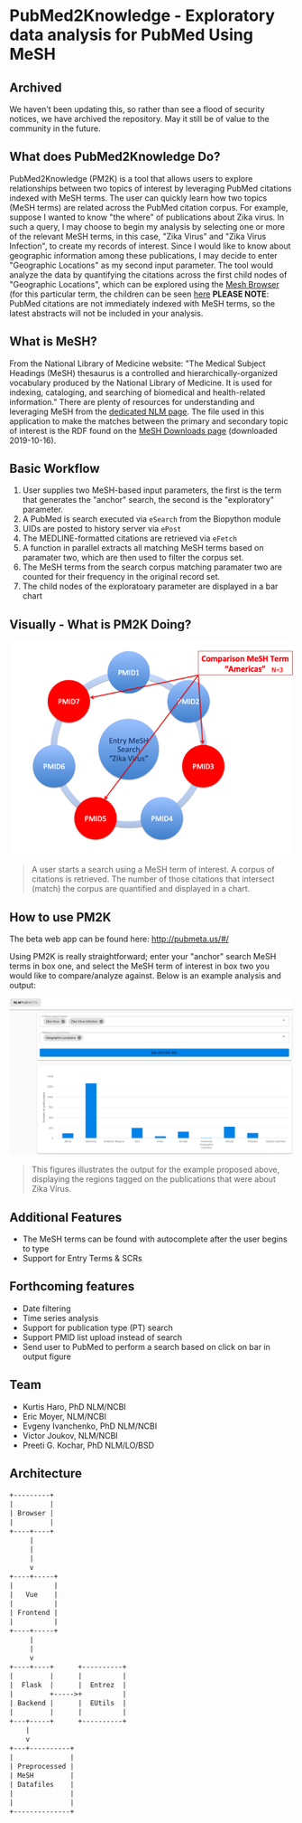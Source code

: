 # PubMed2Knowledge - Exploratory data analysis for PubMed Using MeSH
## Archived
We haven't been updating this, so rather than see a flood of security notices, we have archived the repository. May it still be of value to the community in the future.

## What does PubMed2Knowledge Do?
PubMed2Knowledge (PM2K) is a tool that allows users to explore relationships between two topics of interest by leveraging PubMed citations indexed with MeSH terms.  The user can quickly learn how two topics (MeSH terms) are related across the PubMed citation corpus.
For example, suppose I wanted to know "the where" of publications about Zika virus.  In such a query, I may choose to begin my analysis by selecting one or more of the relevant MeSH terms, in this case, "Zika Virus" and "Zika Virus Infection", to create my records of interest.  Since I would like to know about geographic information among these publications, I may decide to enter "Geographic Locations" as my second input parameter.  The tool would analyze the data by quantifying the citations across the first child nodes of "Geographic Locations", which can be explored using the [Mesh Browser](https://meshb.nlm.nih.gov/search) (for this particular term, the children can be seen [here](https://meshb.nlm.nih.gov/record/ui?ui=D005842)
**PLEASE NOTE**: PubMed citations are not immediately indexed with MeSH terms, so the latest abstracts will not be included in your analysis.

## What is MeSH?
From the National Library of Medicine website: "The Medical Subject Headings (MeSH) thesaurus is a controlled and hierarchically-organized vocabulary produced by the National Library of Medicine. It is used for indexing, cataloging, and searching of biomedical and health-related information." There are plenty of resources for understanding and leveraging MeSH from the [dedicated NLM page](https://www.nlm.nih.gov/mesh/meshhome.html).  The file used in this application to make the matches between the primary and secondary topic of interest is the RDF found on the [MeSH Downloads page](https://www.nlm.nih.gov/databases/download/mesh.html) (downloaded 2019-10-16).

## Basic Workflow
1. User supplies two MeSH-based input parameters, the first is the term that generates the "anchor" search, the second is the "exploratory" parameter.
2. A PubMed is search executed via `eSearch` from the Biopython module
3. UIDs are posted to history server via `ePost`
4. The MEDLINE-formatted citations are retrieved via `eFetch`
5. A function in parallel extracts all matching MeSH terms based on paramater two, which are then used to filter the corpus set.
6. The MeSH terms from the search corpus matching paramater two are counted for their frequency in the original record set.
7. The child nodes of the exploratoary parameter are displayed in a bar chart

## Visually - What is PM2K Doing?
![alt text](/.images/search-schema.png)
> A user starts a search using a MeSH term of interest.  A corpus of citations is retrieved.  The number of those citations that intersect (match) the corpus are quantified and displayed in a chart.

## How to use PM2K
The beta web app can be found here: http://pubmeta.us/#/

Using PM2K is really straightforward; enter your "anchor" search MeSH terms in box one, and select the MeSH term of interest in box two you would like to compare/analyze against.  Below is an example analysis and output:

![alt text](/.images/example.png)
> This figures illustrates the output for the example proposed above, displaying the regions tagged on the publications that were about Zika Virus.

## Additional Features
- The MeSH terms can be found with autocomplete after the user begins to type
- Support for Entry Terms & SCRs

## Forthcoming features
- Date filtering
- Time series analysis
- Support for publication type (PT) search
- Support PMID list upload instead of search
- Send user to PubMed to perform a search based on click on bar in output figure

## Team
- Kurtis Haro, PhD NLM/NCBI
- Eric Moyer, NLM/NCBI
- Evgeny Ivanchenko, PhD NLM/NCBI
- Victor Joukov, NLM/NCBI
- Preeti G. Kochar, PhD NLM/LO/BSD

## Architecture
    +---------+
    |         |
    | Browser |
    |         |
    +----+----+
         |
         |
         |
         v
    +----+-----+
    |          |
    |   Vue    |
    |          |
    | Frontend |
    |          |
    +----+-----+
         |
         |
         v
    +----+----+      +----------+
    |         |      |          |
    |  Flask  |      |  Entrez  |
    |         +----->+          |
    | Backend |      |  EUtils  |
    |         |      |          |
    +---+-----+      +----------+
        |
        v
    +---+----------+
    |              |
    | Preprocessed |
    | MeSH         |
    | Datafiles    |
    |              |
    |              |
    +--------------+
